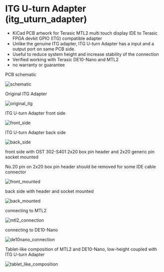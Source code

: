 # ITG U-turn Adapter (itg_uturn_adapter)

- KiCad PCB artwork for Terasic MTL2 multi touch display IDE to Terasic FPGA devkit GPIO (ITG) compatible adapter
- Unlike the genuine ITG adapter, ITG U-turn Adapter has a input and a output port on same PCB side.
- Useful to reduce system height and increase stability of the connection
- Verified working with Terasic DE10-Nano and MTL2
- no warranty or guarantee


PCB schematic

![schematic](img/01_schematic.png)

Original ITG Adapter

![original_itg](img/02_original_itg.jpg)

ITG U-turn Adapter front side

![front_side](img/03_front_side.jpg)

ITG U-turn Adapter back side

![back_side](img/04_back_side.jpg)

front side with OST 302-S401 2x20 box pin header and 2x20 generic pin socket mounted

No.20 pin on 2x20 box pin header should be removed for some IDE cable connector

![front_mounted](img/05_front_mounted.jpg)

back side with header and socket mounted

![back_mounted](img/06_back_mounted.jpg)

connecting to MTL2

![mtl2_connection](img/07_mtl2_connection.jpg)

connecting to DE10-Nano

![de10nano_connection](img/08_de10nano_connection.jpg)

Tablet-like composition of MTL2 and DE10-Nano, low-height coupled with ITG U-turn Adapter

![tablet_like_composition](img/09_tablet.jpg)

